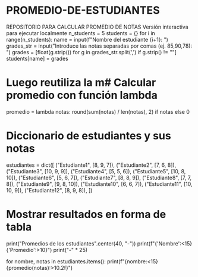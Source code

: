 # PROMEDIO-DE-ESTUDIANTES
REPOSITORIO PARA CALCULAR PROMEDIO DE NOTAS
Versión interactiva para ejecutar localmente
n_students = 5
students = {}
for i in range(n_students):
    name = input(f"Nombre del estudiante {i+1}: ")
    grades_str = input("Introduce las notas separadas por comas (ej. 85,90,78): ")
    grades = [float(g.strip()) for g in grades_str.split(',') if g.strip() != ""]
    students[name] = grades

# Luego reutiliza la m# Calcular promedio con función lambda
promedio = lambda notas: round(sum(notas) / len(notas), 2) if notas else 0

# Diccionario de estudiantes y sus notas
estudiantes = dict([
    ("Estudiante1", [8, 9, 7]),
    ("Estudiante2", [7, 6, 8]),
    ("Estudiante3", [10, 9, 9]),
    ("Estudiante4", [5, 5, 6]),
    ("Estudiante5", [10, 8, 10]),
    ("Estudiante6", [5, 6, 7]),
    ("Estudiante7", [8, 8, 9]),
    ("Estudiante8", [7, 7, 8]),
    ("Estudiante9", [9, 8, 10]),
    ("Estudiante10", [6, 6, 7]),
    ("Estudiante11", [10, 10, 9]),
    ("Estudiante12", [8, 9, 8]),
])

# Mostrar resultados en forma de tabla
print("Promedios de los estudiantes".center(40, "-"))
print(f"{'Nombre':<15}{'Promedio':>10}")
print("-" * 25)

for nombre, notas in estudiantes.items():
    print(f"{nombre:<15}{promedio(notas):>10.2f}")
 
